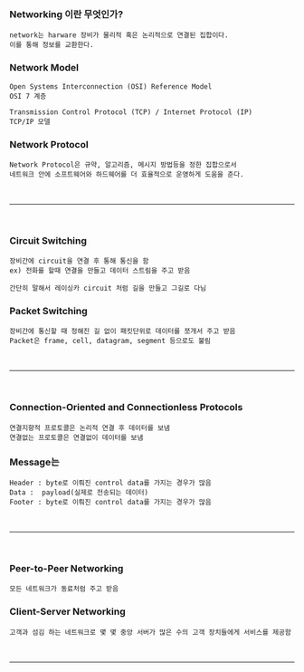 
### Networking 이란 무엇인가?
```
network는 harware 장비가 물리적 혹은 논리적으로 연결된 집합이다.
이를 통해 정보를 교환한다.
```


### Network Model
```
Open Systems Interconnection (OSI) Reference Model 
OSI 7 계층

Transmission Control Protocol (TCP) / Internet Protocol (IP)
TCP/IP 모델
```

### Network Protocol
```
Network Protocol은 규약, 알고리즘, 메시지 방법등을 정한 집합으로서 
네트워크 안에 소프트웨어와 하드웨어를 더 효율적으로 운영하게 도움을 준다.
```

<br>
<hr>
<br>

### Circuit Switching
```
장비간에 circuit을 연결 후 통해 통신을 함
ex) 전화를 할때 연결을 만들고 데이터 스트림을 주고 받음

간단히 말해서 레이싱카 circuit 처럼 길을 만들고 그길로 다님
```

### Packet Switching
```
장비간에 통신할 때 정해진 길 없이 패킷단위로 데이터를 쪼개서 주고 받음
Packet은 frame, cell, datagram, segment 등으로도 불림
```

<br>
<hr>
<br>

### Connection-Oriented and Connectionless Protocols
```
연결지향적 프로토콜은 논리적 연결 후 데이터를 보냄
연결없는 프로토콜은 연결없이 데이터를 보냄
```

### Message는
```
Header : byte로 이뤄진 control data를 가지는 경우가 많음
Data :  payload(실제로 전송되는 데이터)
Footer : byte로 이뤄진 control data를 가지는 경우가 많음
```

<br>
<hr>
<br>

### Peer-to-Peer Networking
```
모든 네트워크가 동료처럼 주고 받음
```

### Client-Server Networking
```
고객과 섬김 하는 네트워크로 몇 몇 중앙 서버가 많은 수의 고객 장치들에게 서비스를 제공함
```

<br>
<hr>
<br>

